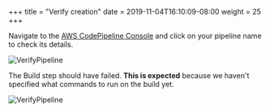 +++
title = "Verify creation"
date = 2019-11-04T16:10:09-08:00
weight = 25
+++

Navigate to the [AWS CodePipeline Console](https://console.aws.amazon.com/codesuite/codepipeline/home) and click on your pipeline name to check its details. 

![VerifyPipeline](/images/screenshot-pipeline-verify-1.png)

The Build step should have failed. **This is expected** because we haven't specified what commands to run on the build yet. 

![VerifyPipeline](/images/screenshot-pipeline-verify-2.png)